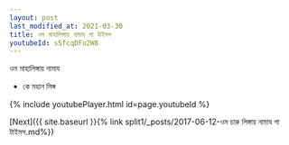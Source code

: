 ```yaml
---
layout: post
last_modified_at: 2021-03-30
title: ওম মাহালিঙ্গায় নামায গা টাইমস
youtubeId: sSfcqDFu2W8
---
```

 
 
 ওম মাহালিঙ্গায় নামায  
 
 -  কে মহান লিঙ্গ 
 
  
 
  
 
 
 
 
 
 


{% include youtubePlayer.html id=page.youtubeId %}
 
[Next]({{ site.baseurl }}{% link  split1/_posts/2017-06-12-ওম চারু লিঙ্গায় নামায গা টাইমস.md%})
 
